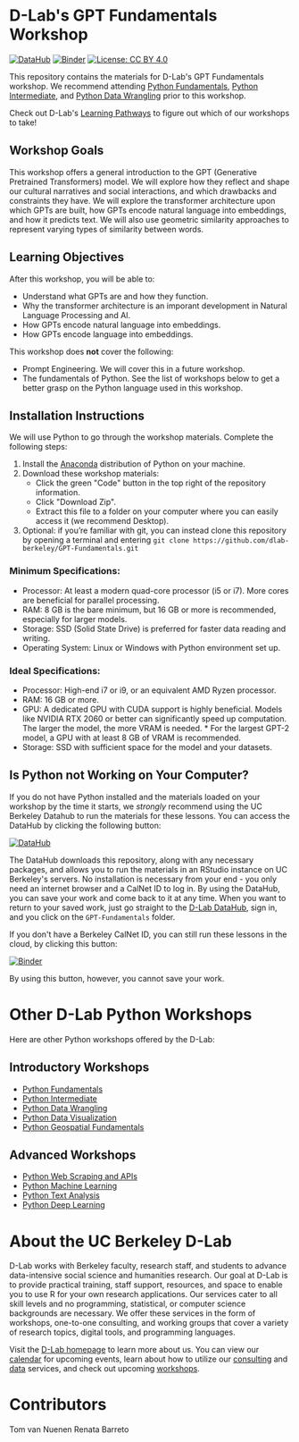 # D-Lab's GPT Fundamentals Workshop

[![DataHub](https://img.shields.io/badge/launch-datahub-blue)](http://dlab.datahub.berkeley.edu/hub/user-redirect/git-pull?repo=https%3A%2F%2Fgithub.com%2Fdlab-berkeley%2FGPT-Fundamentals&urlpath=lab%2Ftree%2FGPT-Fundamentals%2F)
[![Binder](https://mybinder.org/badge_logo.svg)](https://mybinder.org/v2/gh/dlab-berkeley/GPT-Fundamentals/HEAD)
[![License: CC BY 4.0](https://img.shields.io/badge/License-CC_BY_4.0-lightgrey.svg)](https://creativecommons.org/licenses/by/4.0/)

This repository contains the materials for D-Lab's GPT Fundamentals workshop. We recommend attending [Python Fundamentals](https://github.com/dlab-berkeley/Python-Fundamentals),
[Python Intermediate](https://github.com/dlab-berkeley/Python-Intermediate), and [Python Data Wrangling](https://github.com/dlab-berkeley/Python-Data-Wrangling) prior to this workshop.

Check out D-Lab's [Learning Pathways](https://dlab-berkeley.github.io/dlab-workshops/python_path.html) to figure out which of our workshops to take!

## Workshop Goals

This workshop offers a general introduction to the GPT (Generative Pretrained Transformers) model. We will explore how they reflect and shape our cultural narratives and social interactions, and which drawbacks and constraints they have. We will explore the transformer architecture upon which GPTs are built, how GPTs encode natural language into embeddings, and how it predicts text. We will also use geometric similarity approaches to represent varying types of similarity between words. 

## Learning Objectives

After this workshop, you will be able to:

- Understand what GPTs are and how they function.
- Why the transformer architecture is an imporant development in Natural Language Processing and AI.
- How GPTs encode natural language into embeddings.
- How GPTs encode language into embeddings.

This workshop does **not** cover the following:

- Prompt Engineering. We will cover this in a future workshop.
- The fundamentals of Python. See the list of workshops below to get a better grasp on the Python language used in this workshop.


## Installation Instructions

We will use Python to go through the workshop materials. Complete the following steps:

1. Install the [Anaconda](https://www.anaconda.com/download) distribution of Python on your machine.
2. Download these workshop materials:
    * Click the green "Code" button in the top right of the repository information.
    * Click "Download Zip".
    * Extract this file to a folder on your computer where you can easily access it (we recommend Desktop).
3. Optional: if you’re familiar with git, you can instead clone this repository by opening a terminal and entering `git clone https://github.com/dlab-berkeley/GPT-Fundamentals.git`

### Minimum Specifications:
* Processor: At least a modern quad-core processor (i5 or i7). More cores are beneficial for parallel processing.
* RAM: 8 GB is the bare minimum, but 16 GB or more is recommended, especially for larger models.
* Storage: SSD (Solid State Drive) is preferred for faster data reading and writing.
* Operating System: Linux or Windows with Python environment set up.

### Ideal Specifications:
* Processor: High-end i7 or i9, or an equivalent AMD Ryzen processor.
* RAM: 16 GB or more.
* GPU: A dedicated GPU with CUDA support is highly beneficial. Models like NVIDIA RTX 2060 or better can significantly speed up computation. The larger the model, the more VRAM is needed. * For the largest GPT-2 model, a GPU with at least 8 GB of VRAM is recommended.
* Storage: SSD with sufficient space for the model and your datasets.


## Is Python not Working on Your Computer?

If you do not have Python installed and the materials loaded on your
workshop by the time it starts, we *strongly* recommend using the UC Berkeley
Datahub to run the materials for these lessons. You can access the DataHub by
clicking the following button:

[![DataHub](https://img.shields.io/badge/launch-datahub-blue)](http://dlab.datahub.berkeley.edu/hub/user-redirect/git-pull?repo=https%3A%2F%2Fgithub.com%2Fdlab-berkeley%2FGPT-Fundamentals&urlpath=lab%2Ftree%2FGPT-Fundamentals%2F)

The DataHub downloads this repository, along with any necessary packages, and
allows you to run the materials in an RStudio instance on UC Berkeley's servers.
No installation is necessary from your end - you only need an internet browser
and a CalNet ID to log in. By using the DataHub, you can save your work and come
back to it at any time. When you want to return to your saved work, just go
straight to the [D-Lab DataHub](https://dlab.datahub.berkeley.edu), sign in, and
you click on the `GPT-Fundamentals` folder.

If you don't have a Berkeley CalNet ID, you can still run these lessons in the cloud, by clicking this button:

[![Binder](https://mybinder.org/badge_logo.svg)](https://mybinder.org/v2/gh/dlab-berkeley/GPT-Fundamentals/HEAD)

By using this button, however, you cannot save your work.

# Other D-Lab Python Workshops

Here are other Python workshops offered by the D-Lab:

## Introductory Workshops

* [Python Fundamentals](https://github.com/dlab-berkeley/Python-Fundamentals)
* [Python Intermediate](https://github.com/dlab-berkeley/Python-Intermediate) 
* [Python Data Wrangling](https://github.com/dlab-berkeley/Python-Data-Wrangling)
* [Python Data Visualization](https://github.com/dlab-berkeley/Python-Data-Visualization)
* [Python Geospatial Fundamentals](https://github.com/dlab-berkeley/Geospatial-Data-and-Mapping-in-Python)

## Advanced Workshops

* [Python Web Scraping and APIs](https://github.com/dlab-berkeley/Python-Web-Scraping)
* [Python Machine Learning](https://github.com/dlab-berkeley/Python-Machine-Learning)
* [Python Text Analysis](https://github.com/dlab-berkeley/Python-Text-Analysis)
* [Python Deep Learning](https://github.com/dlab-berkeley/Python-Deep-Learning)


# About the UC Berkeley D-Lab

D-Lab works with Berkeley faculty, research staff, and students to advance data-intensive social science and humanities research. Our goal at D-Lab is to provide practical training, staff support, resources, and space to enable you to use R for your own research applications. Our services cater to all skill levels and no programming, statistical, or computer science backgrounds are necessary. We offer these services in the form of workshops, one-to-one consulting, and working groups that cover a variety of research topics, digital tools, and programming languages.  

Visit the [D-Lab homepage](https://dlab.berkeley.edu/) to learn more about us. You can view our [calendar](https://dlab.berkeley.edu/events/calendar) for upcoming events, learn about how to utilize our [consulting](https://dlab.berkeley.edu/consulting) and [data](https://dlab.berkeley.edu/data) services, and check out upcoming [workshops](https://dlab.berkeley.edu/events/workshops).

# Contributors

Tom van Nuenen
Renata Barreto
